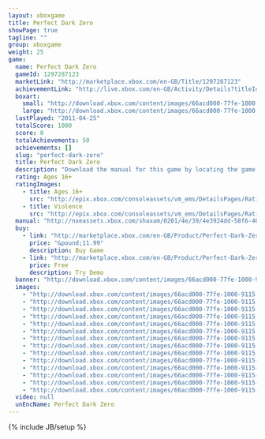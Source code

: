 ```yaml
---
layout: xboxgame
title: Perfect Dark Zero
showPage: true
tagline: ""
group: xboxgame
weight: 25
game: 
  name: Perfect Dark Zero
  gameId: 1297287123
  marketLink: "http://marketplace.xbox.com/en-GB/Title/1297287123"
  achievementLink: "http://live.xbox.com/en-GB/Activity/Details?titleId=1297287123"
  boxart: 
    small: "http://download.xbox.com/content/images/66acd000-77fe-1000-9115-d8024d5307d3/2057/boxartsm.jpg"
    large: "http://download.xbox.com/content/images/66acd000-77fe-1000-9115-d8024d5307d3/2057/boxartlg.jpg"
  lastPlayed: "2011-04-25"
  totalScore: 1000
  score: 0
  totalAchievements: 50
  achievements: []
  slug: "perfect-dark-zero"
  title: Perfect Dark Zero
  description: "Download the manual for this game by locating the game on http://marketplace.xbox.com and selecting &ldquo;See Game Manual&quot;. 2020. Corporations Control Everything. Everyone. Everywhere. With One Exception. There are no refunds for this item. For more information, see www.xbox.com/live/accounts."
  rating: Ages 16+
  ratingImages: 
    - title: Ages 16+
      src: "http://epix.xbox.com/consoleassets/vm_ems/DetailsPages/RatingSystemID/14/default/Values/14004.png"
    - title: Violence
      src: "http://epix.xbox.com/consoleassets/vm_ems/DetailsPages/RatingSystemID/14/default/Descriptors/14005.png"
  manual: "http://nxeassets.xbox.com/shaxam/0201/4e/39/4e3924dd-58f6-40f6-a66b-b3e31796936e.PDF?v=1#perfectdark"
  buy: 
    - link: "http://marketplace.xbox.com/en-GB/Product/Perfect-Dark-Zero/66acd000-77fe-1000-9115-d8024d5307d3?purchase=1&amp;DownloadType=Game"
      price: "&pound;11.99"
      description: Buy Game
    - link: "http://marketplace.xbox.com/en-GB/Product/Perfect-Dark-Zero/66acd000-77fe-1000-9115-d8024d5307d3?purchase=1&amp;DownloadType=GameDemo"
      price: Free
      description: Try Demo
  banner: "http://download.xbox.com/content/images/66acd000-77fe-1000-9115-d8024d5307d3/1033/banner.png"
  images: 
    - "http://download.xbox.com/content/images/66acd000-77fe-1000-9115-d8024d5307d3/1033/screenlg1.jpg"
    - "http://download.xbox.com/content/images/66acd000-77fe-1000-9115-d8024d5307d3/1033/screenlg2.jpg"
    - "http://download.xbox.com/content/images/66acd000-77fe-1000-9115-d8024d5307d3/1033/screenlg3.jpg"
    - "http://download.xbox.com/content/images/66acd000-77fe-1000-9115-d8024d5307d3/1033/screenlg4.jpg"
    - "http://download.xbox.com/content/images/66acd000-77fe-1000-9115-d8024d5307d3/1033/screenlg5.jpg"
    - "http://download.xbox.com/content/images/66acd000-77fe-1000-9115-d8024d5307d3/1033/screenlg6.jpg"
    - "http://download.xbox.com/content/images/66acd000-77fe-1000-9115-d8024d5307d3/1033/screenlg7.jpg"
    - "http://download.xbox.com/content/images/66acd000-77fe-1000-9115-d8024d5307d3/1033/screenlg8.jpg"
    - "http://download.xbox.com/content/images/66acd000-77fe-1000-9115-d8024d5307d3/1033/screenlg9.jpg"
    - "http://download.xbox.com/content/images/66acd000-77fe-1000-9115-d8024d5307d3/1033/screenlg10.jpg"
    - "http://download.xbox.com/content/images/66acd000-77fe-1000-9115-d8024d5307d3/1033/screenlg11.jpg"
    - "http://download.xbox.com/content/images/66acd000-77fe-1000-9115-d8024d5307d3/1033/screenlg12.jpg"
    - "http://download.xbox.com/content/images/66acd000-77fe-1000-9115-d8024d5307d3/1033/screenlg13.jpg"
    - "http://download.xbox.com/content/images/66acd000-77fe-1000-9115-d8024d5307d3/1033/screenlg14.jpg"
  video: null
  unEncName: Perfect Dark Zero
---
```

{% include JB/setup %}